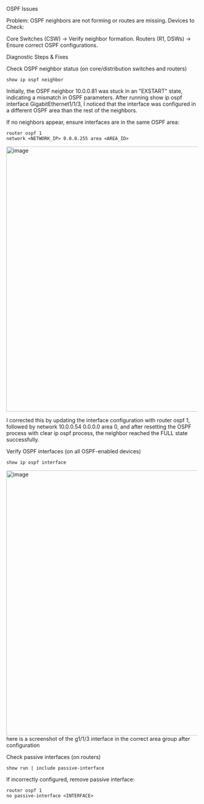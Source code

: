 OSPF Issues

Problem: OSPF neighbors are not forming or routes are missing.
Devices to Check:

  Core Switches (CSW) → Verify neighbor formation.
  Routers (R1, DSWs) → Ensure correct OSPF configurations.

Diagnostic Steps & Fixes

  Check OSPF neighbor status (on core/distribution switches and routers)

    show ip ospf neighbor

  Initially, the OSPF neighbor 10.0.0.81 was stuck in an "EXSTART" state, indicating a mismatch in OSPF parameters. After running show ip ospf interface GigabitEthernet1/1/3, I noticed that the interface was configured in a different OSPF area than the rest of the neighbors. 
  
  If no neighbors appear, ensure interfaces are in the same OSPF area:

    router ospf 1
    network <NETWORK_IP> 0.0.0.255 area <AREA_ID>

  <img width="699" alt="image" src="https://github.com/user-attachments/assets/83f64f42-1d0a-49e1-a7e2-05c79edded1c" />

  I corrected this by updating the interface configuration with router ospf 1, followed by network 10.0.0.54 0.0.0.0 area 0, and after resetting the OSPF process with clear ip ospf process, the neighbor reached the FULL state successfully.
  


Verify OSPF interfaces (on all OSPF-enabled devices)

    show ip ospf interface

<img width="699" alt="image" src="https://github.com/user-attachments/assets/49fb1fdb-e20b-499f-8008-fbc48f0b843f" />
here is a screenshot of the g1/1/3 interface in the correct area group after configuration


Check passive interfaces (on routers)

    show run | include passive-interface

  If incorrectly configured, remove passive interface:

    router ospf 1
    no passive-interface <INTERFACE>

